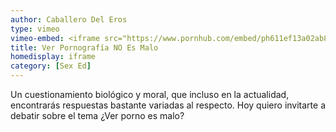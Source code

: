 ```yaml
---
author: Caballero Del Eros
type: vimeo
vimeo-embed: <iframe src="https://www.pornhub.com/embed/ph611ef13a02ab8" frameborder="0" width="500" height="281" scrolling="no" allowfullscreen></iframe>
title: Ver Pornografía NO Es Malo
homedisplay: iframe
category: [Sex Ed]
---
```

Un cuestionamiento biológico y moral, que incluso en la actualidad, encontrarás respuestas bastante variadas al respecto.
Hoy quiero invitarte a debatir sobre el tema ¿Ver porno es malo?
